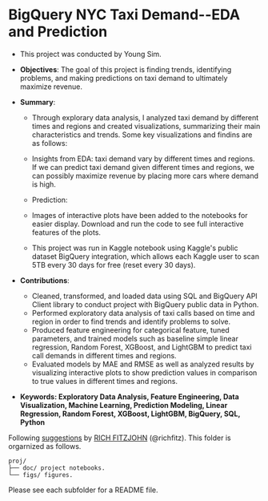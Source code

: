 # BigQuery NYC Taxi Demand--EDA and Prediction

+ This project was conducted by Young Sim.

+ **Objectives**: The goal of this project is finding trends, identifying problems, and making predictions on taxi demand to ultimately maximize revenue.

+ **Summary**:
  + Through explorary data analysis, I analyzed taxi demand by different times and regions and created visualizations, summarizing their main characteristics and trends. Some key visualizations and findins are as follows:
  
  + Insights from EDA: taxi demand vary by different times and regions. If we can predict taxi demand given different times and regions, we can possibly maximize revenue by placing more cars where demand is high.
  
  + Prediction:
  
  + Images of interactive plots have been added to the notebooks for easier display. Download and run the code to see full interactive features of the plots.
  + This project was run in Kaggle notebook using Kaggle's public dataset BigQuery integration, which allows each Kaggle user to scan 5TB every 30 days for free (reset every 30 days).

+ **Contributions**:
  + Cleaned, transformed, and loaded data using SQL and BigQuery API Client library to conduct project with BigQuery public data in Python.
  + Performed exploratory data analysis of taxi calls based on time and region in order to find trends and identify problems to solve.
  + Produced feature engineering for categorical feature, tuned parameters, and trained models such as baseline simple linear regression, Random Forest, XGBoost, and LightGBM to predict taxi call demands in different times and regions.
  + Evaluated models by MAE and RMSE as well as analyzed results by visualizing interactive plots to show prediction values in comparison to true values in different times and regions.

+ **Keywords: Exploratory Data Analysis, Feature Engineering, Data Visualization, Machine Learning, Prediction Modeling, Linear Regression, Random Forest, XGBoost, LightGBM, BigQuery, SQL, Python**

Following [suggestions](http://nicercode.github.io/blog/2013-04-05-projects/) by [RICH FITZJOHN](http://nicercode.github.io/about/#Team) (@richfitz). This folder is orgarnized as follows.

```
proj/
├── doc/ project notebooks.
└── figs/ figures.
```

Please see each subfolder for a README file.

